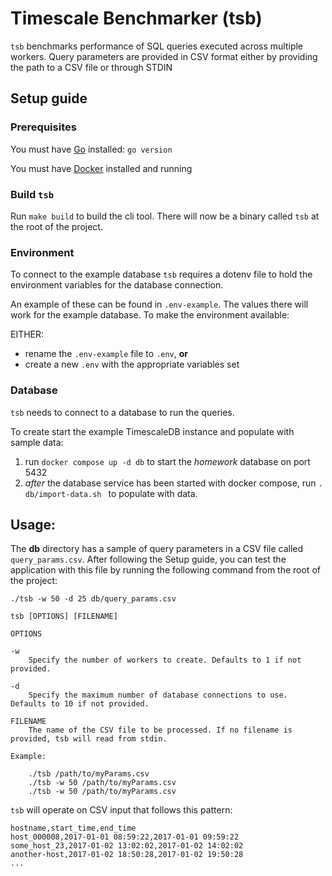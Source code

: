 # Timescale Benchmarker (tsb)

`tsb` benchmarks performance of SQL queries executed across multiple workers. Query parameters are provided in CSV format either by providing the path to a CSV file or through STDIN

## Setup guide

### Prerequisites

You must have [Go](https://go.dev/) installed: `go version`

You must have [Docker](https://www.docker.com/) installed and running

### Build `tsb`

Run `make build` to build the cli tool. There will now be a binary called `tsb` at the root of the project.

### Environment

To connect to the example database `tsb` requires a dotenv file to hold the environment variables for the database connection.

An example of these can be found in `.env-example`. The values there will work for the example database. To make the environment available:

EITHER:
- rename the `.env-example` file to `.env`, **or**
- create a new `.env` with the appropriate variables set

### Database

`tsb` needs to connect to a database to run the queries.

To create start the example TimescaleDB instance and populate with sample data:

1. run `docker compose up -d db` to start the _homework_ database on port 5432
2. _after_ the database service has been started with docker compose, run `. db/import-data.sh ` to populate with data.

## Usage:

The **db** directory has a sample of query parameters in a CSV file called `query_params.csv`. After following the Setup guide, you can test the application with this file by running the following command from the root of the project:

`./tsb -w 50 -d 25 db/query_params.csv`

    tsb [OPTIONS] [FILENAME]

    OPTIONS

    -w 
        Specify the number of workers to create. Defaults to 1 if not provided.

    -d
        Specify the maximum number of database connections to use. Defaults to 10 if not provided.

    FILENAME
        The name of the CSV file to be processed. If no filename is provided, tsb will read from stdin.

    Example:

        ./tsb /path/to/myParams.csv
        ./tsb -w 50 /path/to/myParams.csv
        ./tsb -w 50 /path/to/myParams.csv

`tsb` will operate on CSV input that follows this pattern:

    hostname,start_time,end_time
    host_000008,2017-01-01 08:59:22,2017-01-01 09:59:22
    some_host_23,2017-01-02 13:02:02,2017-01-02 14:02:02
    another-host,2017-01-02 18:50:28,2017-01-02 19:50:28
    ...

